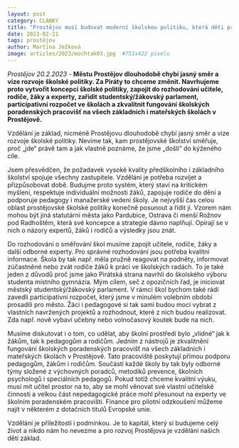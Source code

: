 ```yaml
---
layout: post
category: CLANKY
title: "Prostějov musí budovat moderní školskou politiku, která děti připraví na život"
date: 2023-02-21
tags: prostějov
author: Martina Ježková
image: articles/2023/mochtak03.jpg  #751x422 pixelu
---
```

*Prostějov 20.2.2023 -* **Městu Prostějov dlouhodobě chybí jasný směr a vize rozvoje školské politiky. Za Piráty to chceme změnit. Navrhujeme proto vytvořit koncepci školské politiky, zapojit do rozhodování učitele, rodiče, žáky a experty, zařídit studentský/žákovský parlament, participativní rozpočet ve školách a zkvalitnit fungování školských poradenských pracovišť na všech základních i mateřských školách v Prostějově.**

Vzdělání je základ, nicméně Prostějovu dlouhodobě chybí jasný směr a vize rozvoje školské politiky. Nevíme tak, kam prostějovské školství směřuje, proč „jde“ právě tam a jak vlastně poznáme, že jsme „došli“ do kýženého cíle.

Jsem přesvědčen, že požadavek vysoké kvality předškolního i základního školství spojuje všechny zastupitele. Vzdělání je potřeba rozvíjet a přizpůsobovat době. Budujme proto systém, který staví na kritickém myšlení, respektuje individuální možnosti žáků, zapojuje rodiče do dění a podporuje pedagogy i manažerské vedení školy. Je nejvyšší čas celou oblast prostějovské školské politiky konečně posunout a řídit ji. Vzorem nám mohou být jiná statutární města jako Pardubice, Ostrava či menší Rožnov pod Radhoštěm, která své koncepce a strategie dávno naplňují. Opírají se v nich o názory expertů, žáků i rodičů a výsledky jsou znát.

Do rozhodování o směřování škol musíme zapojit učitele, rodiče, žáky a další odborné experty. Pro správné rozhodování jsou potřeba kvalitní informace. Škola by tak např. měla pružně reagovat na podněty, informovat zúčastněné nebo zvát rodiče žáků k práci ve školských radách. To je také jeden z důvodů proč jsme jako Pirátská strana navrhli do školského výboru studenta místního gymnázia. Mým cílem, seč z opozičních řad, je iniciovat městský studentský/žákovský parlament. V rámci škol bychom také rádi zavedli participativní rozpočet, který jsme v minulém volebním období prosadili pro město. Žáci i pedagogové si tak sami budou moci vybrat z vlastních navržených projektů a rozhodnout, které z nich budou realizovat. Zda např. nově vybaví učebny nebo volnočasový koutek bude na nich.

Musíme diskutovat i o tom, co udělat, aby školní prostředí bylo „vlídné“ jak k žákům, tak k pedagogům a rodičům. Jedním z nástrojů je zkvalitnění fungování školských poradenských pracovišť na všech základních i mateřských školách v Prostějově. Tato pracoviště poskytují přímou podporu pedagogům, žákům i rodičům. Součástí každé školy by tak byly odborné týmy složené z výchovných poradců, metodiků prevence, školních psychologů i speciálních pedagogů. Pokud totiž chceme kvalitní výuku, musí mít učitel prostor na to, aby se mohl věnovat své vlastní učitelské činnosti a velkou část nepedagogické práce mohl přesunout na experty ve školním poradenském pracovišti. Finance pro pilotní odzkoušení můžeme najít v některém z dotačních titulů Evropské unie.

Vzdělání je příležitostí i podmínkou. Je to kapitál, který si budujeme celý život a nikdo nám ho nevezme a pro rozvoj Prostějova je vzdělání našich dětí základ.
